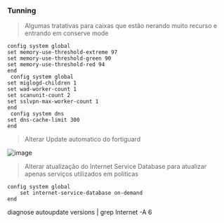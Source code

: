 

### Tunning
> Algumas tratativas para caixas que estão nerando muito recurso e entrando em conserve mode
```
config system global
set memory-use-threshold-extreme 97
set memory-use-threshold-green 90
set memory-use-threshold-red 94
end
 config system global
set miglogd-children 1
set wad-worker-count 1
set scanunit-count 2
set sslvpn-max-worker-count 1
end
 config system dns
set dns-cache-limit 300
end
 ```

> Alterar Update automatico do fortiguard </br>

![image](https://github.com/user-attachments/assets/af521807-b3d9-47d6-bccb-db0492d67a14) </br>

>  Alterar atualização do Internet Service Database para atualizar apenas serviços utilizados em politicas

```
config system global
    set internet-service-database on-demand
end
```
diagnose autoupdate versions | grep Internet -A 6
```

```

